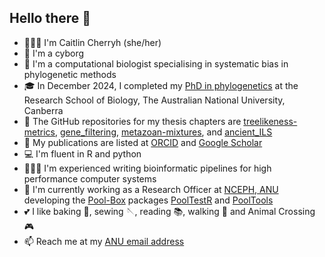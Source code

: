 ## Hello there 👋

- 👩🏻‍🔬️ I'm Caitlin Cherryh (she/her)
- 🦿 I'm a cyborg
- 🧬 I'm a computational biologist specialising in systematic bias in phylogenetic methods
- 🎓 In December 2024, I completed my [PhD in phylogenetics](https://hdl.handle.net/1885/733730866) at the Research School of Biology, The Australian National University, Canberra
- 📁 The GitHub repositories for my thesis chapters are [treelikeness-metrics](https://github.com/caitlinch/treelikeness-metrics), [gene_filtering](https://github.com/caitlinch/gene_filtering), [metazoan-mixtures](https://github.com/caitlinch/metazoan-mixtures), and [ancient_ILS](https://github.com/caitlinch/ancient_ILS)
- 📄 My publications are listed at [ORCID](https://orcid.org/0000-0001-6146-4376) and [Google Scholar](https://scholar.google.com/citations?user=hL3M7NoAAAAJ&hl=en)
- 💻 I'm fluent in R and python
- 👩🏻‍💻️ I'm experienced writing bioinformatic pipelines for high performance computer systems
- 💼 I'm currently working as a Research Officer at [NCEPH, ANU](https://nceph.anu.edu.au/) developing the [Pool-Box](https://github.com/Pool-Box) packages [PoolTestR](https://github.com/AngusMcLure/PoolTestR) and [PoolTools](https://github.com/AngusMcLure/PoolTools)
- 💕 I like baking 🧁, sewing 🪡, reading 📚, walking 🌲 and Animal Crossing 🎮
- 📫 Reach me at my [ANU email address](https://biology.anu.edu.au/people/students/caitlin-cherryh)

  
<!--
**caitlinch/caitlinch** is a ✨ _special_ ✨ repository because its `README.md` (this file) appears on your GitHub profile.

Here are some ideas to get you started:

- 🔭 I’m currently working on ...
- 🌱 I’m currently learning ...
- 👯 I’m looking to collaborate on ...
- 🤔 I’m looking for help with ...
- 💬 Ask me about ...
- 📫 How to reach me: ...
- 😄 Pronouns: ...
- ⚡ Fun fact: ...
-->
